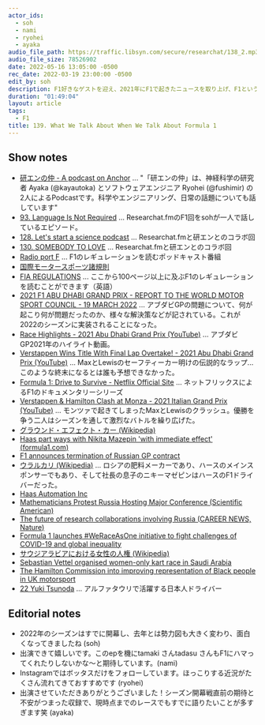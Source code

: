 ```yaml
---
actor_ids:
  - soh
  - nami
  - ryohei
  - ayaka
audio_file_path: https://traffic.libsyn.com/secure/researchat/138_2.mp3
audio_file_size: 78526902
date: 2022-05-16 13:05:00 -0500
rec_date: 2022-03-19 23:00:00 -0500
edit_by: soh
description: F1好きなゲストを迎え、2021年にF1で起きたニュースを取り上げ、F1という競技の面白さや複雑さ、国際情勢とスポーツの関係などについて話しました。
duration: "01:49:04"
layout: article
tags:
  - F1
title: 139. What We Talk About When We Talk About Formula 1
---
```


## Show notes
- [研エンの仲 - A podcast on Anchor](https://anchor.fm) ... "「研エンの仲」は、神経科学の研究者 Ayaka (@kayautoka) とソフトウェアエンジニア Ryohei (@fushimir)
の2人によるPodcastです。科学やエンジニアリング、日常の話題についても話しています"
- [93. Language Is Not Required](https://researchat.fm/episode/93) ... Researchat.fmのF1回をsohが一人で話しているエピソード。
- [128. Let's start a science podcast](https://researchat.fm/episode/128) ... Researchat.fmと研エンとのコラボ回
- [130. SOMEBODY TO LOVE](https://researchat.fm/episode/130) ... Researchat.fmと研エンとのコラボ回
- [Radio port F](https://www.listennotes.com/podcasts/radio-port-f-port-f-8oyx_3SjNp2/) ... F1のレギュレーションを読むポッドキャスト番組
- [国際モータースポーツ諸規則](https://motorsports.jaf.or.jp/regulations/information/international)
- [FIA REGULATIONS](https://www.fia.com/regulation/category/110) ... ここから100ページ以上に及ぶF1のレギュレーションを読むことができます（英語）
- [2021 F1 ABU DHABI GRAND PRIX - REPORT TO THE WORLD MOTOR SPORT COUNCIL - 19 MARCH 2022](https://www.fia.com/2021-f1-abu-dhabi-grand-prix-report-world-motor-sport-council-19-march-2022) ... アブダビGPの問題について、何が起こり何が問題だったのか、様々な解決策などが記されている。これが2022のシーズンに実装されることになった。
- [Race Highlights - 2021 Abu Dhabi Grand Prix (YouTube)](https://www.youtube.com/watch?v=7QJ-N-AQJYc) ... アブダビGP2021年のハイライト動画。
- [Verstappen Wins Title With Final Lap Overtake! - 2021 Abu Dhabi Grand Prix (YouTube)](https://www.youtube.com/watch?v=MTe12fH2xtQ) ... MaxとLewisのセーフティーカー明けの伝説的なラップ...このような終末になるとは誰も予想できなかった。
- [Formula 1: Drive to Survive - Netflix Official Site](https://www.netflix.com/ca/title/80204890) ... ネットフリックスによるF1のドキュメンタリーシリーズ
- [Verstappen & Hamilton Clash at Monza - 2021 Italian Grand Prix (YouTube)](https://www.youtube.com/watch?v=_VSwwZYDW94&t=1s) ... モンツァで起きてしまったMaxとLewisのクラッシュ。優勝を争う二人はシーズンを通して激烈なバトルを繰り広げた。
- [グラウンド・エフェクト・カー (Wikipedia)](https://ja.wikipedia.org/wiki/%E3%82%B0%E3%83%A9%E3%82%A6%E3%83%B3%E3%83%89%E3%83%BB%E3%82%A8%E3%83%95%E3%82%A7%E3%82%AF%E3%83%88%E3%83%BB%E3%82%AB%E3%83%BC)
- [Haas part ways with Nikita Mazepin 'with immediate effect' (formula1.com)](https://www.formula1.com/en/latest/article.breaking-haas-to-part-ways-with-nikita-mazepin-with-immediate-effect.nmmqyclyJjFNkPJjQyiyF.html)
- [F1 announces termination of Russian GP contract](https://www.motorsport.com/f1/news/russian-gp-contract-terminated-sochi-petersburg/8661644/)
- [ウラルカリ (Wikipedia)](https://ja.wikipedia.org/wiki/%E3%82%A6%E3%83%A9%E3%83%AB%E3%82%AB%E3%83%AA) ... ロシアの肥料メーカーであり、ハースのメインスポンサーでもあり、そして社長の息子のニキーマゼピンはハースのF1ドライバーだった。
- [Haas Automation Inc](https://www.haascnc.com/index.html)
- [Mathematicians Protest Russia Hosting Major Conference (Scientific American)](https://www.scientificamerican.com/article/mathematicians-protest-russia-hosting-major-conference/)
- [The future of research collaborations involving Russia (CAREER NEWS, Nature)](https://www.nature.com/articles/d41586-022-00761-9)
- [Formula 1 launches #WeRaceAsOne initiative to fight challenges of COVID-19 and global inequality](https://www.formula1.com/en/latest/article.formula-1-launches-we-race-as-one-initiative.3s2AhNDApNDzrCoQDc1RY8.html)
- [サウジアラビアにおける女性の人権 (Wikipedia)](https://ja.wikipedia.org/wiki/%E3%82%B5%E3%82%A6%E3%82%B8%E3%82%A2%E3%83%A9%E3%83%93%E3%82%A2%E3%81%AB%E3%81%8A%E3%81%91%E3%82%8B%E5%A5%B3%E6%80%A7%E3%81%AE%E4%BA%BA%E6%A8%A9#:~:text=%E3%82%B5%E3%82%A6%E3%82%B8%E3%82%A2%E3%83%A9%E3%83%93%E3%82%A2%E5%9B%BD%E6%B0%91%E3%81%AE%E5%A5%B3%E6%80%A7%E3%81%AF,%E3%82%92%E7%A4%BA%E3%81%95%E3%82%8C%E3%81%A6%E3%81%84%E3%82%8B%E3%80%82)
- [Sebastian Vettel organised women-only kart race in Saudi Arabia](https://www.espn.com/f1/story/_/id/32771470/vettel-organised-women-only-kart-race-saudi-arabia)
- [The Hamilton Commission into improving representation of Black people in UK motorsport](https://www.hamiltoncommission.org/)
- [22 Yuki Tsunoda](https://www.formula1.com/en/drivers/yuki-tsunoda.html) ... アルファタウリで活躍する日本人ドライバー

## Editorial notes
- 2022年のシーズンはすでに開幕し、去年とは勢力図も大きく変わり、面白くなってきましたね (soh)
- 出演できて嬉しいです。このepを機にtamaki さんtadasu さんもF1にハマってくれたりしないかな〜と期待しています。(nami)
- Instagramではボッタスだけをフォローしています。ほっこりする近況がたくさん流れてきておすすめです (ryohei)
- 出演させていただきありがとうございました！シーズン開幕戦直前の期待と不安がつまった収録で、現時点までのレースでもすでに語りたいことが多すぎます笑 (ayaka)
